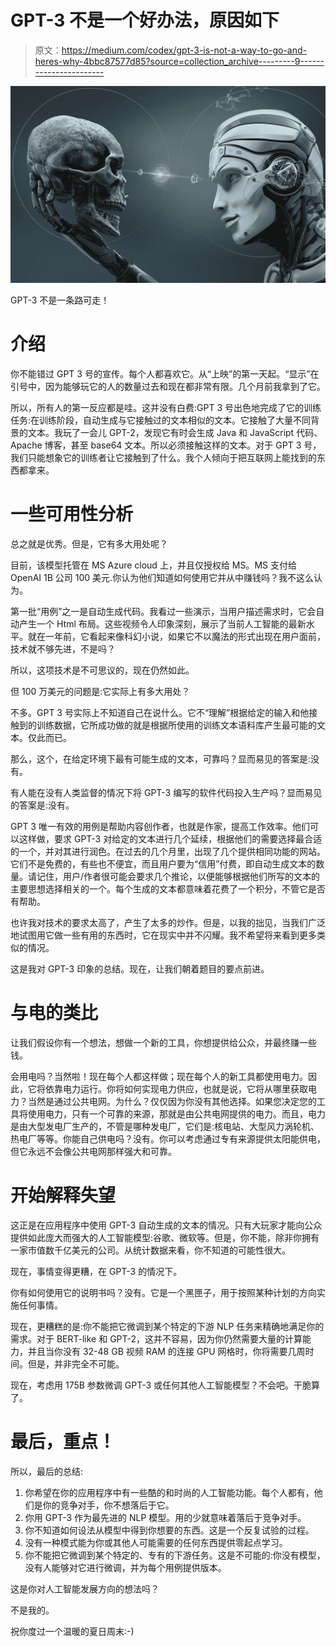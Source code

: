 # GPT-3 不是一个好办法，原因如下

> 原文：<https://medium.com/codex/gpt-3-is-not-a-way-to-go-and-heres-why-4bbc87577d85?source=collection_archive---------9----------------------->

![](img/a36e42adaee1817bdfdd893baf97eeba.png)

GPT-3 不是一条路可走！

# 介绍

你不能错过 GPT 3 号的宣传。每个人都喜欢它。从“上映”的第一天起。“显示”在引号中，因为能够玩它的人的数量过去和现在都非常有限。几个月前我拿到了它。

所以，所有人的第一反应都是哇。这并没有白费:GPT 3 号出色地完成了它的训练任务:在训练阶段，自动生成与它接触过的文本相似的文本。它接触了大量不同背景的文本。我玩了一会儿 GPT-2，发现它有时会生成 Java 和 JavaScript 代码、Apache 博客，甚至 base64 文本。所以必须接触这样的文本。对于 GPT 3 号，我们只能想象它的训练者让它接触到了什么。我个人倾向于把互联网上能找到的东西都拿来。

# 一些可用性分析

总之就是优秀。但是，它有多大用处呢？

目前，该模型托管在 MS Azure cloud 上，并且仅授权给 MS。MS 支付给 OpenAI 1B 公司 100 美元.你认为他们知道如何使用它并从中赚钱吗？我不这么认为。

第一批“用例”之一是自动生成代码。我看过一些演示，当用户描述需求时，它会自动产生一个 Html 布局。这些视频令人印象深刻，展示了当前人工智能的最新水平。就在一年前，它看起来像科幻小说，如果它不以魔法的形式出现在用户面前，技术就不够先进，不是吗？

所以，这项技术是不可思议的，现在仍然如此。

但 100 万美元的问题是:它实际上有多大用处？

不多。GPT 3 号实际上不知道自己在说什么。它不“理解”根据给定的输入和他接触到的训练数据，它所成功做的就是根据所使用的训练文本语料库产生最可能的文本。仅此而已。

那么，这个，在给定环境下最有可能生成的文本，可靠吗？显而易见的答案是:没有。

有人能在没有人类监督的情况下将 GPT-3 编写的软件代码投入生产吗？显而易见的答案是:没有。

GPT 3 唯一有效的用例是帮助内容创作者，也就是作家，提高工作效率。他们可以这样做，要求 GPT-3 对给定的文本进行几个延续，根据他们的需要选择最合适的一个，并对其进行润色。在过去的几个月里，出现了几个提供相同功能的网站。它们不是免费的，有些也不便宜，而且用户要为“信用”付费，即自动生成文本的数量。请记住，用户/作者很可能会要求几个推论，以便能够根据他们所写的文本的主要思想选择相关的一个。每个生成的文本都意味着花费了一个积分，不管它是否有帮助。

也许我对技术的要求太高了，产生了太多的炒作。但是，以我的拙见，当我们广泛地试图用它做一些有用的东西时，它在现实中并不闪耀。我不希望将来看到更多类似的情况。

这是我对 GPT-3 印象的总结。现在，让我们朝着题目的要点前进。

# 与电的类比

让我们假设你有一个想法，想做一个新的工具，你想提供给公众，并最终赚一些钱。

会用电吗？当然啦！现在每个人都这样做；现在每个人的新工具都使用电力。因此，它将依靠电力运行。你将如何实现电力供应，也就是说，它将从哪里获取电力？当然是通过公共电网。为什么？仅仅因为你没有其他选择。如果您决定您的工具将使用电力，只有一个可靠的来源，那就是由公共电网提供的电力。而且，电力是由大型发电厂生产的，不管是哪种发电厂，它们是:核电站、大型风力涡轮机、热电厂等等。你能自己供电吗？没有。你可以考虑通过专有来源提供太阳能供电，但它永远不会像公共电网那样强大和可靠。

# 开始解释失望

这正是在应用程序中使用 GPT-3 自动生成的文本的情况。只有大玩家才能向公众提供如此庞大而强大的人工智能模型:谷歌、微软等。但是，你不能，除非你拥有一家市值数千亿美元的公司。从统计数据来看，你不知道的可能性很大。

现在，事情变得更糟，在 GPT-3 的情况下。

你有如何使用它的说明书吗？没有。它是一个黑匣子，用于按照某种计划的方向实施任何事情。

现在，更糟糕的是:你不能把它微调到某个特定的下游 NLP 任务来精确地满足你的需求。对于 BERT-like 和 GPT-2，这并不容易，因为你仍然需要大量的计算能力，并且当你没有 32-48 GB 视频 RAM 的连接 GPU 网格时，你将需要几周时间。但是，并非完全不可能。

现在，考虑用 175B 参数微调 GPT-3 或任何其他人工智能模型？不会吧。干脆算了。

# 最后，重点！

所以，最后的总结:

1.  你希望在你的应用程序中有一些酷的和时尚的人工智能功能。每个人都有，他们是你的竞争对手，你不想落后于它。
2.  你用 GPT-3 作为最先进的 NLP 模型。用的少就意味着落后于竞争对手。
3.  你不知道如何设法从模型中得到你想要的东西。这是一个反复试验的过程。
4.  没有一种模式能为你或其他人可能需要的任何东西提供零起点学习。
5.  你不能把它微调到某个特定的、专有的下游任务。这是不可能的:你没有模型，没有人能够对它进行微调，并为每个用例提供版本。

这是你对人工智能发展方向的想法吗？

不是我的。

祝你度过一个温暖的夏日周末:-)